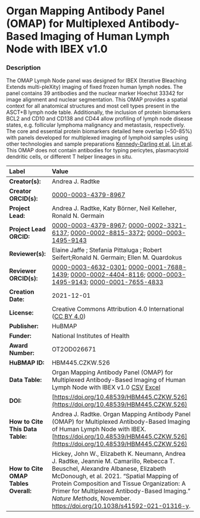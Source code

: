 # Organ Mapping Antibody Panel (OMAP)  for Multiplexed Antibody-Based Imaging of Human Lymph Node with IBEX v1.0

### Description
The OMAP Lymph Node panel was designed for IBEX (Iterative Bleaching Extends multi-pleXity) imaging of fixed frozen human lymph nodes. The panel contains 39 antibodies and the nuclear marker Hoechst 33342 for image alignment and nuclear segmentation. This OMAP provides a spatial context for all anatomical structures and most cell types present in the ASCT+B lymph node table. Additionally, the inclusion of protein biomarkers BCL2 and CD10 and CD138 and CD44 allow profiling of lymph node disease states, e.g.  follicular lymphoma malignancy and metastasis, respectively. The core and essential protein biomarkers detailed here overlap (~50-85%) with panels developed for multiplexed imaging of lymphoid samples using other technologies  and sample preparations [Kennedy-Darling et al](https://doi.org/10.7554/eLife.31657.001), [Lin et al](https://doi.org/10.1002/eji.202048891). This OMAP does not contain antibodies for typing pericytes, plasmacytoid dendritic cells, or different T helper lineages in situ. 


| Label | Value |
| :------------- |:-------------|
| **Creator(s):** | Andrea J. Radtke |
| **Creator ORCID(s):** | [0000-0003-4379-8967](https://orcid.org/0000-0003-4379-8967) |
| **Project Lead:** | Andrea J. Radtke, Katy B&ouml;rner, Neil Kelleher, Ronald N. Germain |
| **Project Lead ORCID:** | [0000-0003-4379-8967](https://orcid.org/0000-0003-4379-8967); [0000-0002-3321-6137](https://orcid.org/0000-0002-3321-6137); [0000-0002-8815-3372](https://orcid.org/0000-0002-8815-3372); [0000-0003-1495-9143](https://orcid.org/0000-0003-1495-9143) |
| **Reviewer(s):** | Elaine Jaffe ; Stefania Pittaluga ; Robert Seifert;Ronald N. Germain;  Ellen M. Quardokus
| **Reviewer ORCID(s):** |[0000-0003-4632-0301](https://doi.org/10.5072/0000-0003-4632-0301); [0000-0001-7688-1439](https://doi.org/10.5072/0000-0001-7688-1439); [0000-0002-4404-8116](https://doi.org/10.5072/0000-0002-4404-8116); [0000-0003-1495-9143](https://orcid.org/0000-0003-1495-9143); [0000-0001-7655-4833](https://doi.org/10.5072/0000-0001-7655-4833)
| **Creation Date:** | 2021-12-01 |
| **License:** | Creative Commons Attribution 4.0 International ([CC BY 4.0](https://creativecommons.org/licenses/by/4.0/)) |
| **Publisher:** | HuBMAP |
| **Funder:** | National Institutes of Health |
| **Award Number:** | OT2OD026671 |
| **HuBMAP ID:** | HBM445.CZKW.526 |
| **Data Table:** | Organ Mapping Antibody Panel (OMAP) for Multiplexed Antibody-Based Imaging of Human Lymph Node with IBEX v1.0 [CSV](https://cdn.humanatlas.io/hra-releases/v1.1/omap/OMAP_Lymph_Node.csv) [Excel](https://cdn.humanatlas.io/hra-releases/v1.1/omap/OMAP_Lymph_Node.xlsx) |
| **DOI:** | [https://doi.org/10.48539/HBM445.CZKW.526](https://doi.org/10.48539/HBM445.CZKW.526) |
| **How to Cite This Data Table:** |Andrea J. Radtke. Organ Mapping Antibody Panel (OMAP) for Multiplexed Antibody-Based Imaging of Human Lymph Node with IBEX. [https://doi.org/10.48539/HBM445.CZKW.526](https://doi.org/10.48539/HBM445.CZKW.526) |
| **How to Cite OMAP Tables Overall:** | Hickey, John W., Elizabeth K. Neumann, Andrea J. Radtke, Jeannie M. Camarillo, Rebecca T. Beuschel, Alexandre Albanese, Elizabeth McDonough, et al. 2021. “Spatial Mapping of Protein Composition and Tissue Organization: A Primer for Multiplexed Antibody-Based Imaging.” *Nature Methods*, November. https://doi.org/10.1038/s41592-021-01316-y. |
